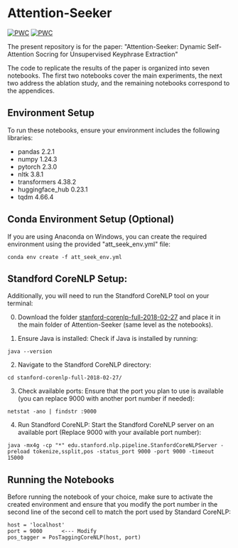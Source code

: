 # Attention-Seeker

[![PWC](https://img.shields.io/endpoint.svg?url=https://paperswithcode.com/badge/attention-seeker-dynamic-self-attention/keyphrase-extraction-on-inspec)](https://paperswithcode.com/sota/keyphrase-extraction-on-inspec?p=attention-seeker-dynamic-self-attention)
[![PWC](https://img.shields.io/endpoint.svg?url=https://paperswithcode.com/badge/attention-seeker-dynamic-self-attention/keyphrase-extraction-on-krapivin)](https://paperswithcode.com/sota/keyphrase-extraction-on-krapivin?p=attention-seeker-dynamic-self-attention)

The present repository is for the paper: "Attention-Seeker: Dynamic Self-Attention Socring for Unsupervised Keyphrase Extraction"

The code to replicate the results of the paper is organized into seven notebooks. 
The first two notebooks cover the main experiments, the next two address the ablation study, and the remaining notebooks correspond to the appendices.

## Environment Setup

To run these notebooks, ensure your environment includes the following libraries:

- pandas 2.2.1
- numpy 1.24.3
- pytorch 2.3.0
- nltk 3.8.1
- transformers 4.38.2
- huggingface_hub 0.23.1
- tqdm 4.66.4


## Conda Environment Setup (Optional)

If you are using Anaconda on Windows, you can create the required environment using the provided "att_seek_env.yml" file:
```
conda env create -f att_seek_env.yml
```

## Standford CoreNLP Setup:

Additionally, you will need to run the Standford CoreNLP tool on your terminal:

0. Download the folder [stanford-corenlp-full-2018-02-27](https://drive.google.com/file/d/1JDwxS6Bm2lxOJJPtycQxtqZagTVgj9RU/view?usp=sharing) and place it in the main folder of Attention-Seeker (same level as the notebooks).

1. Ensure Java is installed:
Check if Java is installed by running:
```
java --version
```
2. Navigate to the Standford CoreNLP directory:
```
cd stanford-corenlp-full-2018-02-27/
```
3. Check available ports:
Ensure that the port you plan to use is available (you can replace 9000 with another port number if needed):
```
netstat -ano | findstr :9000
```
4. Run Standford CoreNLP:
Start the Standford CoreNLP server on an available port (Replace 9000 with your available port number):
```    
java -mx4g -cp "*" edu.stanford.nlp.pipeline.StanfordCoreNLPServer -preload tokenize,ssplit,pos -status_port 9000 -port 9000 -timeout 15000
```

## Running the Notebooks
Before running the notebook of your choice, make sure to activate the created environment and ensure that you modify the port number in the second line of the second cell to match the port used by Standard CoreNLP:
```
host = 'localhost'
port = 9000      <--- Modify
pos_tagger = PosTaggingCoreNLP(host, port)
```
